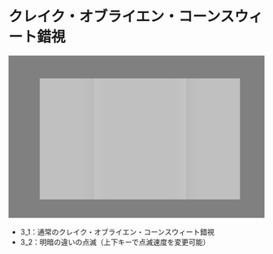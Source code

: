 # クレイク・オブライエン・コーンスウィート錯視
![クレイク・オブライエン・コーンスウィート錯視](./sketch_3_1/system_capture.png)
* 3_1：通常のクレイク・オブライエン・コーンスウィート錯視
* 3_2：明暗の違いの点滅（上下キーで点滅速度を変更可能）